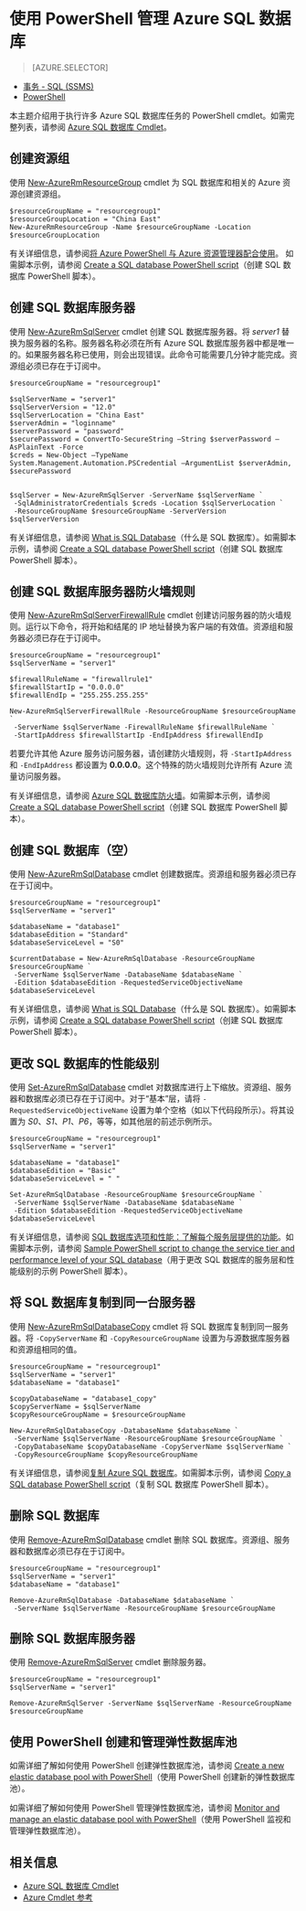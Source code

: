 <properties
	pageTitle="使用 PowerShell 管理 Azure SQL 数据库 | Azure"
	description="使用 PowerShell 管理 Azure SQL 数据库。"
	services="sql-database"
	documentationCenter=""
	authors="stevestein"
	manager="jhubbard"
	editor="monicar"/>

<tags
	ms.service="sql-database"
	ms.workload="data-management"
	ms.tgt_pltfrm="na"
	ms.devlang="na"
	ms.topic="article"
	ms.date="09/13/2016"
	wacn.date="10/17/2016"
	ms.author="sstein"/>  


# 使用 PowerShell 管理 Azure SQL 数据库


> [AZURE.SELECTOR]
- [事务 - SQL (SSMS)](/documentation/articles/sql-database-manage-azure-ssms/)
- [PowerShell](/documentation/articles/sql-database-command-line-tools/)

本主题介绍用于执行许多 Azure SQL 数据库任务的 PowerShell cmdlet。如需完整列表，请参阅 [Azure SQL 数据库 Cmdlet](https://msdn.microsoft.com/zh-cn/library/mt574084.aspx)。


## 创建资源组

使用 [New-AzureRmResourceGroup](https://msdn.microsoft.com/zh-cn/library/azure/mt759837.aspx) cmdlet 为 SQL 数据库和相关的 Azure 资源创建资源组。


	$resourceGroupName = "resourcegroup1"
	$resourceGroupLocation = "China East"
	New-AzureRmResourceGroup -Name $resourceGroupName -Location $resourceGroupLocation


有关详细信息，请参阅[将 Azure PowerShell 与 Azure 资源管理器配合使用](/documentation/articles/powershell-azure-resource-manager/)。
如需脚本示例，请参阅 [Create a SQL database PowerShell script](/documentation/articles/sql-database-get-started-powershell/#create-a-sql-database-powershell-script)（创建 SQL 数据库 PowerShell 脚本）。

## 创建 SQL 数据库服务器

使用 [New-AzureRmSqlServer](https://msdn.microsoft.com/zh-cn/library/azure/mt603715.aspx) cmdlet 创建 SQL 数据库服务器。将 *server1* 替换为服务器的名称。服务器名称必须在所有 Azure SQL 数据库服务器中都是唯一的。如果服务器名称已使用，则会出现错误。此命令可能需要几分钟才能完成。资源组必须已存在于订阅中。


	$resourceGroupName = "resourcegroup1"

	$sqlServerName = "server1"
	$sqlServerVersion = "12.0"
	$sqlServerLocation = "China East"
	$serverAdmin = "loginname"
	$serverPassword = "password" 
	$securePassword = ConvertTo-SecureString –String $serverPassword –AsPlainText -Force
	$creds = New-Object –TypeName System.Management.Automation.PSCredential –ArgumentList $serverAdmin, $securePassword
    

	$sqlServer = New-AzureRmSqlServer -ServerName $sqlServerName `
	 -SqlAdministratorCredentials $creds -Location $sqlServerLocation `
	 -ResourceGroupName $resourceGroupName -ServerVersion $sqlServerVersion


有关详细信息，请参阅 [What is SQL Database](/documentation/articles/sql-database-technical-overview/)（什么是 SQL 数据库）。如需脚本示例，请参阅 [Create a SQL database PowerShell script](/documentation/articles/sql-database-get-started-powershell/#create-a-sql-database-powershell-script)（创建 SQL 数据库 PowerShell 脚本）。


## 创建 SQL 数据库服务器防火墙规则

使用 [New-AzureRmSqlServerFirewallRule](https://msdn.microsoft.com/zh-cn/library/azure/mt603860.aspx) cmdlet 创建访问服务器的防火墙规则。运行以下命令，将开始和结尾的 IP 地址替换为客户端的有效值。资源组和服务器必须已存在于订阅中。


	$resourceGroupName = "resourcegroup1"
	$sqlServerName = "server1"

	$firewallRuleName = "firewallrule1"
	$firewallStartIp = "0.0.0.0"
	$firewallEndIp = "255.255.255.255"

	New-AzureRmSqlServerFirewallRule -ResourceGroupName $resourceGroupName `
	 -ServerName $sqlServerName -FirewallRuleName $firewallRuleName `
	 -StartIpAddress $firewallStartIp -EndIpAddress $firewallEndIp


若要允许其他 Azure 服务访问服务器，请创建防火墙规则，将 `-StartIpAddress` 和 `-EndIpAddress` 都设置为 **0.0.0.0**。这个特殊的防火墙规则允许所有 Azure 流量访问服务器。

有关详细信息，请参阅 [Azure SQL 数据库防火墙](/documentation/articles/sql-database-firewall-configure/)。如需脚本示例，请参阅 [Create a SQL database PowerShell script](/documentation/articles/sql-database-get-started-powershell/#create-a-sql-database-powershell-script)（创建 SQL 数据库 PowerShell 脚本）。


## 创建 SQL 数据库（空）

使用 [New-AzureRmSqlDatabase](https://msdn.microsoft.com/zh-cn/library/azure/mt619339.aspx) cmdlet 创建数据库。资源组和服务器必须已存在于订阅中。


	$resourceGroupName = "resourcegroup1"
	$sqlServerName = "server1"

	$databaseName = "database1"
	$databaseEdition = "Standard"
	$databaseServiceLevel = "S0"

	$currentDatabase = New-AzureRmSqlDatabase -ResourceGroupName $resourceGroupName `
	 -ServerName $sqlServerName -DatabaseName $databaseName `
	 -Edition $databaseEdition -RequestedServiceObjectiveName $databaseServiceLevel


有关详细信息，请参阅 [What is SQL Database](/documentation/articles/sql-database-technical-overview/)（什么是 SQL 数据库）。如需脚本示例，请参阅 [Create a SQL database PowerShell script](/documentation/articles/sql-database-get-started-powershell/#create-a-sql-database-powershell-script)（创建 SQL 数据库 PowerShell 脚本）。


## 更改 SQL 数据库的性能级别

使用 [Set-AzureRmSqlDatabase](https://msdn.microsoft.com/zh-cn/library/azure/mt619433.aspx) cmdlet 对数据库进行上下缩放。资源组、服务器和数据库必须已存在于订阅中。对于“基本”层，请将 `-RequestedServiceObjectiveName` 设置为单个空格（如以下代码段所示）。将其设置为 *S0*、*S1*、*P1*、*P6*，等等，如其他层的前述示例所示。


	$resourceGroupName = "resourcegroup1"
	$sqlServerName = "server1"

	$databaseName = "database1"
	$databaseEdition = "Basic"
	$databaseServiceLevel = " "

	Set-AzureRmSqlDatabase -ResourceGroupName $resourceGroupName `
	 -ServerName $sqlServerName -DatabaseName $databaseName `
	 -Edition $databaseEdition -RequestedServiceObjectiveName $databaseServiceLevel


有关详细信息，请参阅 [SQL 数据库选项和性能：了解每个服务层提供的功能](/documentation/articles/sql-database-service-tiers/)。如需脚本示例，请参阅 [Sample PowerShell script to change the service tier and performance level of your SQL database](/documentation/articles/sql-database-scale-up-powershell/#sample-powershell-script-to-change-the-service-tier-and-performance-level-of-your-sql-database)（用于更改 SQL 数据库的服务层和性能级别的示例 PowerShell 脚本）。

## 将 SQL 数据库复制到同一台服务器

使用 [New-AzureRmSqlDatabaseCopy](https://msdn.microsoft.com/zh-cn/library/azure/mt603644.aspx) cmdlet 将 SQL 数据库复制到同一服务器。将 `-CopyServerName` 和 `-CopyResourceGroupName` 设置为与源数据库服务器和资源组相同的值。


	$resourceGroupName = "resourcegroup1"
	$sqlServerName = "server1"
	$databaseName = "database1"

	$copyDatabaseName = "database1_copy"
	$copyServerName = $sqlServerName
	$copyResourceGroupName = $resourceGroupName

	New-AzureRmSqlDatabaseCopy -DatabaseName $databaseName `
	 -ServerName $sqlServerName -ResourceGroupName $resourceGroupName `
	 -CopyDatabaseName $copyDatabaseName -CopyServerName $sqlServerName `
	 -CopyResourceGroupName $copyResourceGroupName


有关详细信息，请参阅[复制 Azure SQL 数据库](/documentation/articles/sql-database-copy/)。如需脚本示例，请参阅 [Copy a SQL database PowerShell script](/documentation/articles/sql-database-copy-powershell/#example-powershell-script)（复制 SQL 数据库 PowerShell 脚本）。


## 删除 SQL 数据库

使用 [Remove-AzureRmSqlDatabase](https://msdn.microsoft.com/zh-cn/library/azure/mt619368.aspx) cmdlet 删除 SQL 数据库。资源组、服务器和数据库必须已存在于订阅中。


	$resourceGroupName = "resourcegroup1"
	$sqlServerName = "server1"
	$databaseName = "database1"

	Remove-AzureRmSqlDatabase -DatabaseName $databaseName `
	 -ServerName $sqlServerName -ResourceGroupName $resourceGroupName


## 删除 SQL 数据库服务器

使用 [Remove-AzureRmSqlServer](https://msdn.microsoft.com/zh-cn/library/azure/mt603488.aspx) cmdlet 删除服务器。


	$resourceGroupName = "resourcegroup1"
	$sqlServerName = "server1"

	Remove-AzureRmSqlServer -ServerName $sqlServerName -ResourceGroupName $resourceGroupName


## 使用 PowerShell 创建和管理弹性数据库池

如需详细了解如何使用 PowerShell 创建弹性数据库池，请参阅 [Create a new elastic database pool with PowerShell](/documentation/articles/sql-database-elastic-pool-create-powershell/)（使用 PowerShell 创建新的弹性数据库池）。

如需详细了解如何使用 PowerShell 管理弹性数据库池，请参阅 [Monitor and manage an elastic database pool with PowerShell](/documentation/articles/sql-database-elastic-pool-manage-powershell/)（使用 PowerShell 监视和管理弹性数据库池）。



## 相关信息

- [Azure SQL 数据库 Cmdlet](https://msdn.microsoft.com/zh-cn/library/azure/mt574084.aspx)
- [Azure Cmdlet 参考](https://msdn.microsoft.com/zh-cn/library/azure/dn708514.aspx)

<!---HONumber=Mooncake_1010_2016-->
